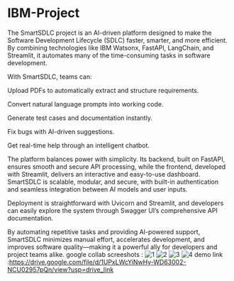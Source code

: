 # IBM-Project
The SmartSDLC project is an AI-driven platform designed to make the Software Development Lifecycle (SDLC) faster, smarter, and more efficient. By combining technologies like IBM Watsonx, FastAPI, LangChain, and Streamlit, it automates many of the time-consuming tasks in software development.

With SmartSDLC, teams can:

Upload PDFs to automatically extract and structure requirements.

Convert natural language prompts into working code.

Generate test cases and documentation instantly.

Fix bugs with AI-driven suggestions.

Get real-time help through an intelligent chatbot.

The platform balances power with simplicity. Its backend, built on FastAPI, ensures smooth and secure API processing, while the frontend, developed with Streamlit, delivers an interactive and easy-to-use dashboard. SmartSDLC is scalable, modular, and secure, with built-in authentication and seamless integration between AI models and user inputs.

Deployment is straightforward with Uvicorn and Streamlit, and developers can easily explore the system through Swagger UI’s comprehensive API documentation.

By automating repetitive tasks and providing AI-powered support, SmartSDLC minimizes manual effort, accelerates development, and improves software quality—making it a powerful ally for developers and project teams alike.
google collab screeshots :
![1](https://github.com/user-attachments/assets/f1cc1272-9148-4e4f-98b9-16887d6f201e)
![2](https://github.com/user-attachments/assets/c34fd2e0-ba3c-45d6-b9dc-d3681163588d)
![3](https://github.com/user-attachments/assets/025a6742-8f60-4c55-8705-ea05d1bdd7e2)
![4](https://github.com/user-attachments/assets/b1436cbe-1681-4bbf-8cdf-97106b790bb7)
demo link :https://drive.google.com/file/d/1UPxLWcYiNwHy-WD63002-NCU02957pQn/view?usp=drive_link
